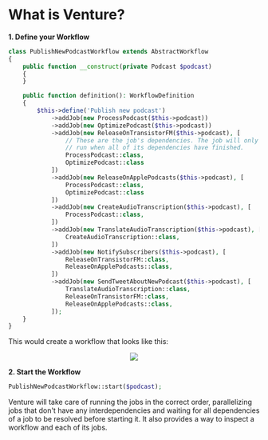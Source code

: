 # What is Venture?

**1. Define your Workflow**

```php
class PublishNewPodcastWorkflow extends AbstractWorkflow
{
    public function __construct(private Podcast $podcast)
    {
    }

    public function definition(): WorkflowDefinition
    {
        $this->define('Publish new podcast')
            ->addJob(new ProcessPodcast($this->podcast))
            ->addJob(new OptimizePodcast($this->podcast))
            ->addJob(new ReleaseOnTransistorFM($this->podcast), [
                // These are the job's dependencies. The job will only
                // run when all of its dependencies have finished.
                ProcessPodcast::class,
                OptimizePodcast::class
            ])
            ->addJob(new ReleaseOnApplePodcasts($this->podcast), [
                ProcessPodcast::class,
                OptimizePodcast::class
            ])
            ->addJob(new CreateAudioTranscription($this->podcast), [
                ProcessPodcast::class,
            ])
            ->addJob(new TranslateAudioTranscription($this->podcast), [
                CreateAudioTranscription::class,
            ])
            ->addJob(new NotifySubscribers($this->podcast), [
                ReleaseOnTransistorFM::class,
                ReleaseOnApplePodcasts::class,
            ])
            ->addJob(new SendTweetAboutNewPodcast($this->podcast), [
                TranslateAudioTranscription::class,
                ReleaseOnTransistorFM::class,
                ReleaseOnApplePodcasts::class,
            ]);
    }
}
```

This would create a workflow that looks like this:

<div style="text-align: center">
    <img src="/workflow.svg" />
</div>

**2. Start the Workflow**

```php
PublishNewPodcastWorkflow::start($podcast);
```

Venture will take care of running the jobs in the correct order, parallelizing jobs that don't have any interdependencies and waiting for all dependencies of a job to be resolved before starting it. It also provides a way to inspect a workflow and each of its jobs.
